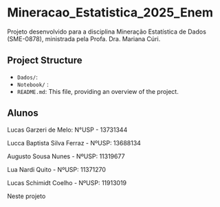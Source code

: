 # Mineracao_Estatistica_2025_Enem


Projeto desenvolvido para a disciplina Mineração Estatística de Dados (SME-0878), ministrada pela Profa. Dra. Mariana Cúri.

## Project Structure

-   `Dados/`: 
-   `Notebook/` :
-   `README.md`: This file, providing an overview of the project.

## Alunos

Lucas Garzeri de Melo: N°USP - 13731344

Lucca Baptista Silva Ferraz - NºUSP: 13688134

Augusto Sousa Nunes - NºUSP: 11319677

Lua Nardi Quito - NºUSP: 11371270

Lucas Schimidt Coelho - NºUSP: 11913019

Neste projeto 







